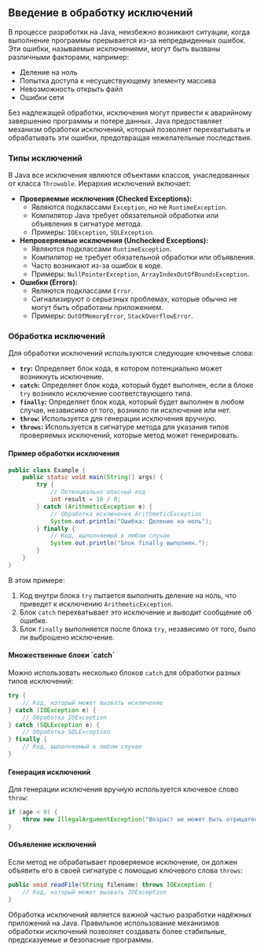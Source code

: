 <h2>Введение в обработку исключений</h2>

В процессе разработки на Java, неизбежно возникают ситуации, когда выполнение программы прерывается из-за непредвиденных ошибок. Эти ошибки, называемые исключениями, могут быть вызваны различными факторами, например:

* Деление на ноль
* Попытка доступа к несуществующему элементу массива
* Невозможность открыть файл
* Ошибки сети

Без надлежащей обработки, исключения могут привести к аварийному завершению программы и потере данных. Java предоставляет механизм обработки исключений, который позволяет перехватывать и обрабатывать эти ошибки, предотвращая нежелательные последствия.

<h3>Типы исключений</h3>

В Java все исключения являются объектами классов, унаследованных от класса `Throwable`. Иерархия исключений включает:

* **Проверяемые исключения (Checked Exceptions):** 
    * Являются подклассами `Exception`, но не `RuntimeException`. 
    * Компилятор Java требует обязательной обработки или объявления в сигнатуре метода.
    * Примеры: `IOException`, `SQLException`.
* **Непроверяемые исключения (Unchecked Exceptions):**
    * Являются подклассами `RuntimeException`.
    * Компилятор не требует обязательной обработки или объявления.
    * Часто возникают из-за ошибок в коде.
    * Примеры: `NullPointerException`, `ArrayIndexOutOfBoundsException`.
* **Ошибки (Errors):**
    * Являются подклассами `Error`.
    * Сигнализируют о серьезных проблемах, которые обычно не могут быть обработаны приложением.
    * Примеры: `OutOfMemoryError`, `StackOverflowError`.

<h3>Обработка исключений</h3>

Для обработки исключений используются следующие ключевые слова:

* **`try`:** Определяет блок кода, в котором потенциально может возникнуть исключение.
* **`catch`:** Определяет блок кода, который будет выполнен, если в блоке `try` возникло исключение соответствующего типа.
* **`finally`:** Определяет блок кода, который будет выполнен в любом случае, независимо от того, возникло ли исключение или нет.
* **`throw`:** Используется для генерации исключения вручную.
* **`throws`:** Используется в сигнатуре метода для указания типов проверяемых исключений, которые метод может генерировать.

<h4>Пример обработки исключения</h4>

```java
public class Example {
    public static void main(String[] args) {
        try {
            // Потенциально опасный код
            int result = 10 / 0; 
        } catch (ArithmeticException e) {
            // Обработка исключения ArithmeticException
            System.out.println("Ошибка: Деление на ноль");
        } finally {
            // Код, выполняемый в любом случае
            System.out.println("Блок finally выполнен.");
        }
    }
}
```
В этом примере:

1. Код внутри блока `try` пытается выполнить деление на ноль, что приведет к исключению `ArithmeticException`.
2. Блок `catch` перехватывает это исключение и выводит сообщение об ошибке.
3. Блок `finally` выполняется после блока `try`, независимо от того, было ли выброшено исключение.

<h4> Множественные блоки `catch`</h4>

Можно использовать несколько блоков `catch` для обработки разных типов исключений:

```java
try {
    // Код, который может вызвать исключение
} catch (IOException e) {
    // Обработка IOException
} catch (SQLException e) {
    // Обработка SQLException
} finally {
    // Код, выполняемый в любом случае
}
```

<h4>Генерация исключений</h4>

Для генерации исключения вручную используется ключевое слово `throw`:

```java
if (age < 0) {
    throw new IllegalArgumentException("Возраст не может быть отрицательным");
}
```

<h4>Объявление исключений</h4>

Если метод не обрабатывает проверяемое исключение, он должен объявить его в своей сигнатуре с помощью ключевого слова `throws`:

```java
public void readFile(String filename) throws IOException {
    // Код, который может вызвать IOException
}
```

Обработка исключений является важной частью разработки надёжных приложений на Java.  Правильное использование механизмов обработки исключений позволяет создавать более стабильные, предсказуемые и безопасные программы.
